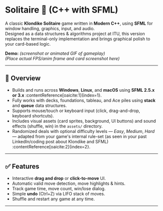 # Solitaire 🎴 (C++ with SFML)

A classic **Klondike Solitaire** game written in **Modern C++**, using **SFML** for window handling, graphics, input, and audio.  
Designed as a data structures & algorithms project at ITU, this version replaces the terminal-only implementation and brings graphical polish to your card-based logic.

**Demo:** *(screenshot or animated GIF of gameplay)*  
*(Place actual FPS/anim frame and card screenshot here)*

---

## 🧭 Overview

- Builds and runs across **Windows**, **Linux**, and **macOS** using **SFML 2.5.x or 3.x** :contentReference[oaicite:1]{index=1}.
- Fully works with decks, foundations, tableau, and Ace piles using **stack** and **queue** data structures.
- Supports mouse/touch or keyboard input (click, drag-and-drop, keyboard shortcuts).
- Includes visual assets (card sprites, background, UI buttons) and sound effects (shuffle, win) in the `assets/` directory.
- Randomized deals with optional difficulty levels — *Easy*, *Medium*, *Hard* — adapted from your game's internal rule-set (as seen in your past LinkedIn/coding post about Klondike and SFML) :contentReference[oaicite:2]{index=2}.

---

## ✅ Features

- Interactive **drag and drop** or **click-to-move** UI.
- Automatic valid move detection, move highlights & hints.
- Track game time, move count, win/lose dialog.
- Simple **undo** (Ctrl+Z) via LIFO stack of moves.
- Shuffle and restart any game at any time.

---
